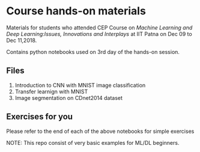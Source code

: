 # Course hands-on materials

Materials for students who attended CEP Course on *Machine Learning and Deep Learning:Issues, Innovations and Interplays* at IIT Patna on Dec 09 to Dec 11,2018.

Contains python notebooks used on 3rd day of the hands-on session.
 
 ## Files
 
 1. Introduction to CNN with MNIST image classification
 2. Transfer learnign with MNIST
 3. Image segmentation on CDnet2014 dataset
 
 ## Exercises for you
 
 Please refer to the end of each of the above notebooks for simple exercises
 
 NOTE: This repo consist of very basic examples for ML/DL beginners.
